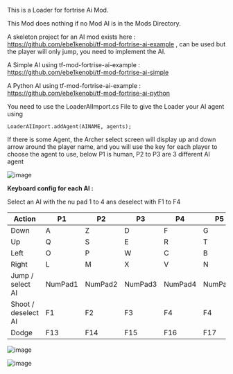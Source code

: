 This is a Loader for fortrise Ai Mod.

This Mod does nothing if no Mod AI is in the Mods Directory.

A skeleton project for an AI mod exists here : https://github.com/ebe1kenobi/tf-mod-fortrise-ai-example , can be used but the player will only jump, you need to implement the AI.

A Simple AI using tf-mod-fortrise-ai-example : https://github.com/ebe1kenobi/tf-mod-fortrise-ai-simple

A Python AI using tf-mod-fortrise-ai-example : https://github.com/ebe1kenobi/tf-mod-fortrise-ai-python

You need to use the LoaderAIImport.cs File to give the Loader your AI agent using 
```
LoaderAIImport.addAgent(AINAME, agents);
```

If there is some Agent, the Archer select screen will display up and down arrow around the player name, and you will use the key for each player to choose the agent to use, below 
P1 is human, P2 to P3 are 3 different AI agent

![image](https://github.com/user-attachments/assets/1f0dd3af-0cf9-43a3-89c5-e4bc4371f74b)


**Keyboard config for each AI :**

Select an AI with the nu pad 1 to 4 ans deselect with F1 to F4

<a name="aikeyboardconfiguration">
  
|Action | P1 | P2 | P3 | P4 | P5 | P6 | P7 | P8 |
| ----- | -- | -- | -- | -- | -- | -- | -- | -- |
|Down   | A  | Z  | D  | F  | G  | H  | J  | K  |
|Up     | Q  | S  | E  | R  | T  | Y  | U  | I  |
|Left   | O  | P  | W  | C  | B  | F9  | F11  | PageUp  |
|Right  | L  | M  | X  | V  | N  | F10  | F12  | PageDOwn  |
|Jump / select AI  | NumPad1 | NumPad2 | NumPad3 | NumPad4 | NumPad5 | NumPad6 | NumPad7 | NumPad8 |
|Shoot / deselect AI | F1 | F2 | F3 | F4 | F4 | F5 | F6 | F7 | F8 |
|Dodge  | F13  | F14  | F15  | F16  | F17  | F18  | F19  | F20  |

![image](https://github.com/user-attachments/assets/a1c194c1-9603-4547-98f4-e5057d2b8a7b)

![image](https://github.com/user-attachments/assets/65b62c39-e25d-4dca-9cc6-230b5013af54)

